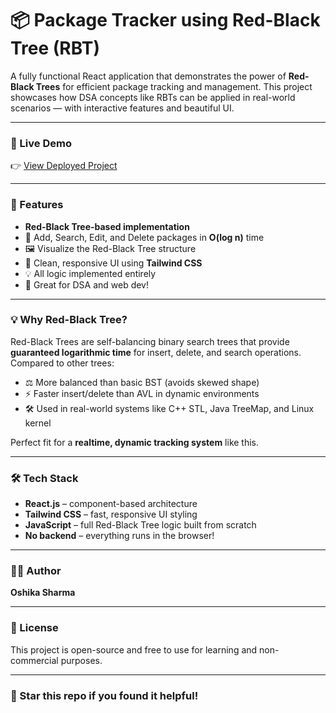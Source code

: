 # 📦 Package Tracker using Red-Black Tree (RBT)

A fully functional React application that demonstrates the power of **Red-Black Trees** for efficient package tracking and management. This project showcases how DSA concepts like RBTs can be applied in real-world scenarios — with interactive features and beautiful UI.

---

### 🚀 Live Demo
👉 [View Deployed Project](#https://package-tracker-rb-tree.vercel.app/) 

---

### 📌 Features

- **Red-Black Tree-based implementation**
- 🧮 Add, Search, Edit, and Delete packages in **O(log n)** time
- 🖼️ Visualize the Red-Black Tree structure
- 🎨 Clean, responsive UI using **Tailwind CSS**
- 💡 All logic implemented entirely 
- 🧠 Great for DSA and web dev!

---

### 💡 Why Red-Black Tree?

Red-Black Trees are self-balancing binary search trees that provide **guaranteed logarithmic time** for insert, delete, and search operations. Compared to other trees:

- ⚖️ More balanced than basic BST (avoids skewed shape)
- ⚡ Faster insert/delete than AVL in dynamic environments
- 🛠️ Used in real-world systems like C++ STL, Java TreeMap, and Linux kernel

Perfect fit for a **realtime, dynamic tracking system** like this.

---

### 🛠️ Tech Stack

- **React.js** – component-based architecture
- **Tailwind CSS** – fast, responsive UI styling
- **JavaScript** – full Red-Black Tree logic built from scratch
- **No backend** – everything runs in the browser!

---


### 🧑‍💻 Author

**Oshika Sharma**  


---

### 📄 License

This project is open-source and free to use for learning and non-commercial purposes.

---

### 🌟 Star this repo if you found it helpful!

